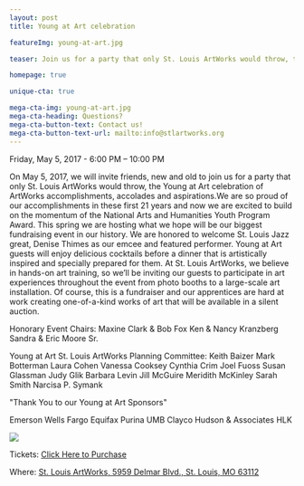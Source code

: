 ```yaml
---
layout: post
title: Young at Art celebration

featureImg: young-at-art.jpg

teaser: Join us for a party that only St. Louis ArtWorks would throw, the Young at Art celebration of ArtWorks accomplishments, accolades and aspirations

homepage: true

unique-cta: true

mega-cta-img: young-at-art.jpg
mega-cta-heading: Questions?
mega-cta-button-text: Contact us!
mega-cta-button-text-url: mailto:info@stlartworks.org
---
```

Friday, May 5, 2017 - 6:00 PM – 10:00 PM

On May 5, 2017, we will invite friends, new and old to join us for a party that only St. Louis ArtWorks would throw, the Young at Art celebration of ArtWorks accomplishments, accolades and aspirations.We are so proud of our accomplishments in these first 21 years and now we are excited to build on the momentum of the National Arts and Humanities Youth Program Award. This spring we are hosting what we hope will be our biggest fundraising event in our history. We are honored to welcome St. Louis Jazz great, Denise Thimes as our emcee and featured performer. Young at Art guests will enjoy delicious cocktails before a dinner that is artistically inspired and specially prepared for them. At St. Louis ArtWorks, we believe in hands-on art training, so we’ll be inviting our guests to participate in art experiences throughout the event from photo booths to a large-scale art installation.  Of course, this is a fundraiser and our apprentices are hard at work creating one-of-a-kind works of art that will be available in a silent auction.

Honorary Event Chairs:
Maxine Clark & Bob Fox
Ken & Nancy Kranzberg
Sandra & Eric Moore Sr.

Young at Art St. Louis ArtWorks Planning Committee:
Keith Baizer
Mark Botterman
Laura Cohen
Vanessa Cooksey
Cynthia Crim
Joel Fuoss
Susan Glassman
Judy Glik
Barbara Levin
Jill McGuire
Meridith McKinley
Sarah Smith
Narcisa P. Symank

"Thank You to our Young at Art Sponsors"

Emerson
Wells Fargo
Equifax
Purina
UMB
Clayco
Hudson & Associates
HLK

<img src="/images/sponsors-art" />

Tickets: <a href="https://www.eventbrite.com/e/young-at-art-gala-benefiting-st-louis-artworks-tickets-32836897043?aff=es2">Click Here to Purchase</a>

Where: <a href="https://www.google.com/maps/place/St.+Louis+ArtWorks/@38.655131,-90.2949377,17z/data=!3m1!4b1!4m5!3m4!1s0x87d8b4a4642d1825:0x58170a2e3ba600e1!8m2!3d38.655131!4d-90.292749">St. Louis ArtWorks, 5959 Delmar Blvd., St. Louis, MO 63112</a>